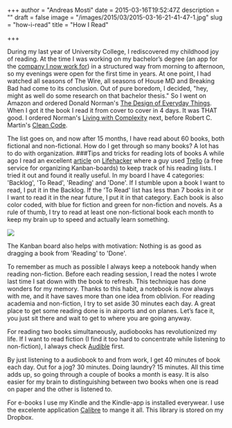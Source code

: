 +++
author = "Andreas Mosti"
date = 2015-03-16T19:52:47Z
description = ""
draft = false
image = "/images/2015/03/2015-03-16-21-41-47-1.jpg"
slug = "how-i-read"
title = "How I Read"

+++



During my last year of University College, I rediscovered my childhood joy of reading. At the time I was working on my bachelor’s degree (an app for the [company I now work for](www.dips.no)) in a structured way from morning to afternoon, so my evenings were open for the first time in years. At one point, I had watched all seasons of The Wire, all seasons of House MD and Breaking Bad had come to its conclusion. Out of pure boredom, I decided, "hey, might as well do some research on that bachelor thesis." So I went on Amazon and ordered Donald Norman's [The Design of Everyday Things](http://www.amazon.com/The-Design-Everyday-Things-Expanded/dp/0465050654/ref=tmm_pap_title_0?ie=UTF8&qid=1426446749&sr=1-1). 
When I got it the book I read it from cover to cover in 4 days. It was THAT good. I ordered Norman's [Living with Complexity](http://www.amazon.com/Living-Complexity-Donald-A-Norman/dp/0262014866/ref=tmm_hrd_title_0?ie=UTF8&qid=1426447113&sr=1-1) next, before Robert C. Martin's [Clean Code](http://www.amazon.com/Clean-Code-Handbook-Software-Craftsmanship/dp/0132350882/ref=sr_1_1?s=books&ie=UTF8&qid=1426448269&sr=1-1&keywords=clean+code).

The list goes on, and now after 15 months, I have read about 60 books, both fictional and non-fictional. How do I get through so many books? A lot has to do with organization.
###Tips and tricks for reading lots of books
A while ago I read an excellent [article](http://lifehacker.com/my-secret-to-reading-a-lot-of-books-514189426) on [Lifehacker](http://lifehacker.com) where a guy used [Trello](https://trello.com) (a free service for organizing Kanban-boards) to keep track of his reading lists. I tried it out and found it really useful. In my board I have 4 categories: 'Backlog', 'To Read', 'Reading' and 'Done'. If I stumble upon a book I want to read, I put it in the Backlog. If the 'To Read' list has less than 7 books in it or I want to read it in the near future, I put it in that category. Each book is also color coded, with blue for fiction and green for non-fiction and novels. As a rule of thumb, I try to read at least one non-fictional book each month to keep my brain up to speed and actually learn something.

![](http://i.imgur.com/ycM2jrX.png)

The Kanban board also helps with motivation: Nothing is as good as dragging a book from 'Reading' to 'Done'.

To remember as much as possible I always keep a notebook handy when reading non-fiction. Before each reading session, I read the notes I wrote last time I sat down with the book to refresh. This technique has done wonders for my memory. Thanks to this habit, a notebook is now always with me, and it have saves more than one idea from oblivion. For reading academia and non-fiction, I try to set aside 30 minutes each day. A great place to get some reading done is in airports and on planes. Let’s face it, you just sit there and wait to get to where you are going anyway.

For reading two books simultaneously, audiobooks has revolutionized my life. If I want to read fiction (I find it too hard to concentrate while listening to non-fiction), I always check [Audible](http://www.audible.com/) first.

By just listening to a audiobook to and from work, I get 40 minutes of book each day. Out for a jog? 30 minutes. Doing laundry? 15 minutes. All this time adds up, so going through a couple of books a month is easy. It is also easier for my brain to distinguishing between two books when one is read on paper and the other is listened to.

For e-books I use my Kindle and the Kindle-app is installed everywear. I use the excelente application [Calibre](http://calibre-ebook.com/) to mange it all. This library is stored on my Dropbox.
